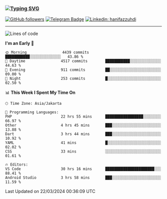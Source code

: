 ### [![Typing SVG](https://readme-typing-svg.herokuapp.com?font=lato&size=22&lines=Hi+There+👋)](https://git.io/typing-svg) 

[![GitHub followers](https://img.shields.io/github/followers/hanifazzuhdi?label=Follow&style=social)](https://github.com/hanifazzuhdi/?tab=follow) 
[![Telegram Badge](https://img.shields.io/badge/-hanif0198-blue?style=social&logo=telegram&link=https://www.t.me/hanif0198/)](https://www.t.me/hanif0198/) 
[![Linkedin: hanifazzuhdi](https://img.shields.io/badge/-hanifazzuhdi-blue?style=flat-square&logo=Linkedin&logoColor=white&link=https://www.linkedin.com/in/hanif-az-zuhdi-69688019b/)](https://www.linkedin.com/in/hanif-az-zuhdi-69688019b/) 

<hr/>

<!--START_SECTION:waka-->
![Lines of code](https://img.shields.io/badge/From%20Hello%20World%20I%27ve%20Written-49.0%20million%20lines%20of%20code-blue)

**I'm an Early 🐤** 

```text
🌞 Morning                4439 commits        ███████████░░░░░░░░░░░░░░   43.86 % 
🌆 Daytime                4517 commits        ███████████░░░░░░░░░░░░░░   44.63 % 
🌃 Evening                911 commits         ██░░░░░░░░░░░░░░░░░░░░░░░   09.00 % 
🌙 Night                  253 commits         █░░░░░░░░░░░░░░░░░░░░░░░░   02.50 % 
```


📊 **This Week I Spent My Time On** 

```text
🕑︎ Time Zone: Asia/Jakarta

💬 Programming Languages: 
PHP                      22 hrs 55 mins      █████████████████░░░░░░░░   66.97 % 
Other                    4 hrs 45 mins       ███░░░░░░░░░░░░░░░░░░░░░░   13.88 % 
Dart                     3 hrs 44 mins       ███░░░░░░░░░░░░░░░░░░░░░░   10.92 % 
YAML                     41 mins             █░░░░░░░░░░░░░░░░░░░░░░░░   02.02 % 
CSS                      33 mins             ░░░░░░░░░░░░░░░░░░░░░░░░░   01.61 % 

🔥 Editors: 
VS Code                  30 hrs 16 mins      ██████████████████████░░░   88.41 % 
Android Studio           3 hrs 58 mins       ███░░░░░░░░░░░░░░░░░░░░░░   11.59 % 
```


 Last Updated on 22/03/2024 00:36:09 UTC
<!--END_SECTION:waka-->
